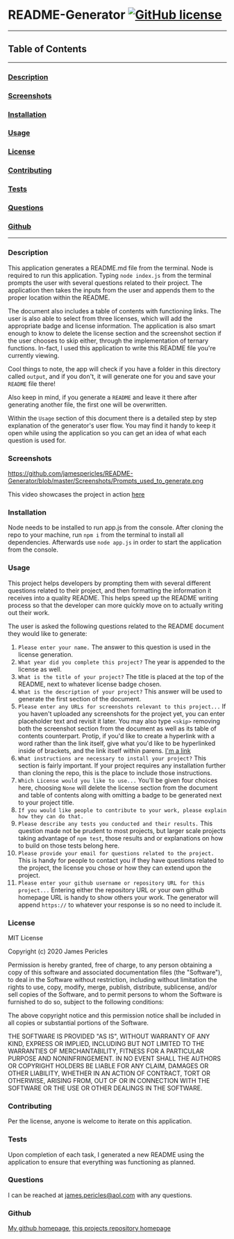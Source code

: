 # README-Generator [![GitHub license](https://img.shields.io/github/license/Naereen/StrapDown.js.svg)](https://github.com/Naereen/StrapDown.js/blob/master/LICENSE)

---

## Table of Contents

---

### [Description](#Description)

### [Screenshots](#Screenshots)

### [Installation](#Installation)

### [Usage](#Usage)

### [License](#License)

### [Contributing](#Contributing)

### [Tests](#Tests)

### [Questions](#Questions)

### [Github](#Github)

---

### <a name="Description"></a>Description

This application generates a README.md file from the terminal. Node is required to run this application. Typing `node index.js` from the terminal prompts the user with several questions related to their project. The application then takes the inputs from the user and appends them to the proper location within the README. 

The document also includes a table of contents with functioning links. The user is also able to select from three licenses, which will add the appropriate badge and license information. The application is also smart enough to know to delete the license section and the screenshot section if the user chooses to skip either, through the implementation of ternary functions. In-fact, I used this application to write this README file you're currently viewing.

Cool things to note, the app will check if you have a folder in this directory called `output`, and if you don't, it will generate one for you and save your `README` file there!

Also keep in mind, if you generate a `README` and leave it there after generating another file, the first one will be overwritten.

Within the `Usage` section of this document there is a detailed step by step explanation of the generator's user flow. You may find it handy to keep it open while using the application so you can get an idea of what each question is used for. 

### <a name="Screenshots"></a>Screenshots

https://github.com/jamespericles/README-Generator/blob/master/Screenshots/Prompts_used_to_generate.png

This video showcases the project in action [here](https://youtu.be/mOrQN1apXFE)

### <a name="Installation"></a>Installation

Node needs to be installed to run app.js from the console. After cloning the repo to your machine, run `npm i` from the terminal to install all dependencies. Afterwards use `node app.js` in order to start the application from the console.

### <a name="Usage"></a>Usage

This project helps developers by prompting them with several different questions related to their project, and then formatting the information it receives into a quality README. This helps speed up the README writing process so that the developer can more quickly move on to actually writing out their work.

The user is asked the following questions related to the README document they would like to generate:

  1. `Please enter your name.` The answer to this question is used in the license generation. 
  2. `What year did you complete this project?` The year is appended to the license as well.
  3. `What is the title of your project?` The title is placed at the top of the README, next to whatever license badge chosen.
  4. `What is the description of your project?` This answer will be used to generate the first section of the document. 
  5. `Please enter any URLs for screenshots relevant to this project...` If you haven't uploaded any screenshots for the project yet, you can enter placeholder text and revisit it later. You may also type `<skip>` removing both the screenshot section from the document as well as its table of contents counterpart. Protip, if you'd like to create a hyperlink with a word rather than the link itself, give what you'd like to be hyperlinked inside of brackets, and the link itself within parens. [I'm a link](https://github.com/jamespericles)
  6. `What instructions are necessary to install your project?` This section is fairly important. If your project requires any installation further than cloning the repo, this is the place to include those instructions.
  7. `Which License would you like to use...` You'll be given four choices here, choosing `None` will delete the license section from the document and table of contents along with omitting a badge to be generated next to your project title.
  8. `If you would like people to contribute to your work, please explain how they can do that.` 
  9. `Please describe any tests you conducted and their results.` This question made not be prudent to most projects, but larger scale projects taking advantage of `npm test`, those results and or explanations on how to build on those tests belong here.
  10. `Please provide your email for questions related to the project.` This is handy for people to contact you if they have questions related to the project, the license you chose or how they can extend upon the project.
  11. `Please enter your github username or repository URL for this project...` Entering either the repository URL or your own github homepage URL is handy to show others your work. The generator will append `https://` to whatever your response is so no need to include it. 

### <a name="License"></a>License

MIT License

Copyright (c) 2020 James Pericles

Permission is hereby granted, free of charge, to any person obtaining a copy
of this software and associated documentation files (the "Software"), to deal
in the Software without restriction, including without limitation the rights
to use, copy, modify, merge, publish, distribute, sublicense, and/or sell
copies of the Software, and to permit persons to whom the Software is
furnished to do so, subject to the following conditions:

The above copyright notice and this permission notice shall be included in all
copies or substantial portions of the Software.

THE SOFTWARE IS PROVIDED "AS IS", WITHOUT WARRANTY OF ANY KIND, EXPRESS OR
IMPLIED, INCLUDING BUT NOT LIMITED TO THE WARRANTIES OF MERCHANTABILITY,
FITNESS FOR A PARTICULAR PURPOSE AND NONINFRINGEMENT. IN NO EVENT SHALL THE
AUTHORS OR COPYRIGHT HOLDERS BE LIABLE FOR ANY CLAIM, DAMAGES OR OTHER
LIABILITY, WHETHER IN AN ACTION OF CONTRACT, TORT OR OTHERWISE, ARISING FROM,
OUT OF OR IN CONNECTION WITH THE SOFTWARE OR THE USE OR OTHER DEALINGS IN THE
SOFTWARE.

### <a name="Contributing"></a>Contributing

Per the license, anyone is welcome to iterate on this application.

### <a name="Tests"></a>Tests

Upon completion of each task, I generated a new README using the application to ensure that everything was functioning as planned.

### <a name="Questions"></a>Questions

I can be reached at james.pericles@aol.com with any questions.

### <a name="Github"></a>Github

[My github homepage](https://github.com/jamespericles), [this projects repository homepage](https://github.com/jamespericles/README-Generator)

